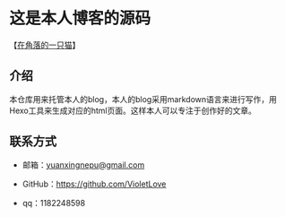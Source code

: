 # 这是本人博客的源码
【[在角落的一只猫](https://violetlove.github.io)】

## 介绍
本仓库用来托管本人的blog，本人的blog采用markdown语言来进行写作，用Hexo工具来生成对应的html页面。这样本人可以专注于创作好的文章。

## 联系方式
- 邮箱：yuanxingnepu@gmail.com

- GitHub：https://github.com/VioletLove

- qq：1182248598
